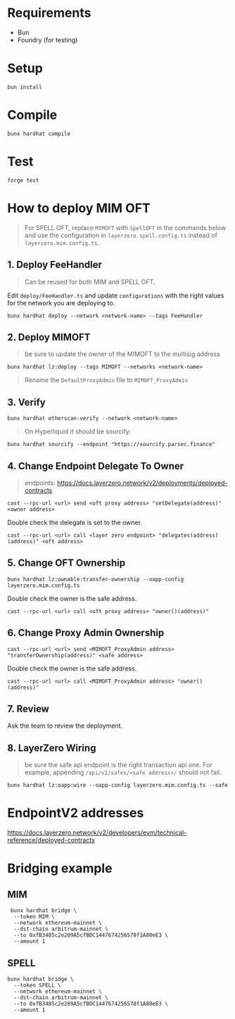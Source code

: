 # Requirements

- Bun
- Foundry (for testing)

# Setup

```
bun install
```

# Compile

```
bunx hardhat compile
```

# Test

```
forge test
```

# How to deploy MIM OFT
> For SPELL OFT, replace `MIMOFT` with `SpellOFT` in the commands below and use the configuration in `layerzero.spell.config.ts` instead of `layerzero.mim.config.ts`.

## 1. Deploy FeeHandler
> Can be reused for both MIM and SPELL OFT.

Edit `deploy/FeeHandler.ts` and update `configurations` with the right values for the network you are deploying to.

```
bunx hardhat deploy --network <network-name> --tags FeeHandler
```

## 2. Deploy MIMOFT

> be sure to update the owner of the MIMOFT to the multisig address

```
bunx hardhat lz:deploy --tags MIMOFT --networks <network-name>
```

> Rename the `DefaultProxyAdmin` file to `MIMOFT_ProxyAdmin`

## 3. Verify

```
bunx hardhat etherscan-verify --network <network-name>
```

> On Hyperliquid it should be sourcify:
```
bunx hardhat sourcify --endpoint "https://sourcify.parsec.finance"
```

## 4. Change Endpoint Delegate To Owner
> endpoints: https://docs.layerzero.network/v2/deployments/deployed-contracts

```
cast --rpc-url <url> send <oft proxy address> "setDelegate(address)" <owner address>
```

Double check the delegate is set to the owner.
```
cast --rpc-url <url> call <layer zero endpoint> "delegates(address)(address)" <oft address>
```

## 5. Change OFT Ownership

```
bunx hardhat lz:ownable:transfer-ownership --oapp-config layerzero.mim.config.ts
```

Double check the owner is the safe address.
```
cast --rpc-url <url> call <oft proxy address> "owner()(address)"
```

## 6. Change Proxy Admin Ownership
```
cast --rpc-url <url> send <MIMOFT_ProxyAdmin address> "transferOwnership(address)" <safe address>
```

Double check the owner is the safe address.
```
cast --rpc-url <url> call <MIMOFT_ProxyAdmin address> "owner()(address)"
```

## 7. Review

Ask the team to review the deployment.

## 8. LayerZero Wiring

> be sure the safe api endpoint is the right transaction api one.
> For example, appending `/api/v1/safes/<safe address>/` should not fail.
```
bunx hardhat lz:oapp:wire --oapp-config layerzero.mim.config.ts --safe
```

# EndpointV2 addresses

https://docs.layerzero.network/v2/developers/evm/technical-reference/deployed-contracts

# Bridging example

## MIM

```
 bunx hardhat bridge \
  --token MIM \
  --network ethereum-mainnet \
  --dst-chain arbitrum-mainnet \
  --to 0xfB3485c2e209A5cfBDC1447674256578f1A80eE3 \
  --amount 1
```

## SPELL

```
bunx hardhat bridge \
  --token SPELL \
  --network ethereum-mainnet \
  --dst-chain arbitrum-mainnet \
  --to 0xfB3485c2e209A5cfBDC1447674256578f1A80eE3 \
  --amount 1
```
